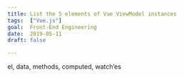 ```yaml
---
title: List the 5 elements of Vue ViewModel instances
tags:  ["Vue.js"]
goal:  Front-End Engineering
date:  2019-05-11
draft: false

---
```

el, data, methods, computed, watch’es


